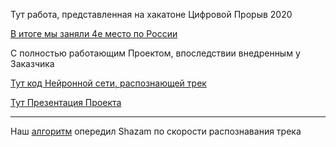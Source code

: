 Тут работа, представленная на хакатоне Цифровой Прорыв 2020

[В итоге мы заняли 4е место по России](pictures/certificate.pdf)

С полностью работающим Проектом, впоследствии внедренным у Заказчика

[Тут код Нейронной сети, распознающей трек](GAZP_Media_Hacaton_v3.ipynb)

[Тут Презентация Проекта](Кейс_Газпромедиа.pdf)

-----

Наш [алгоритм](GAZPROM_Media/pictures/model_GAZP_media.h5.png) опередил Shazam по скорости распознавания трека